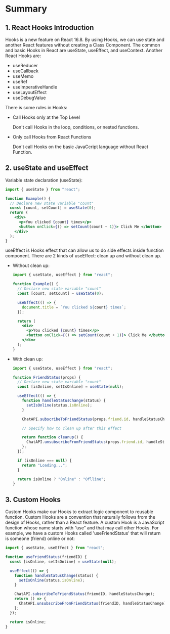 # Summary

## 1. React Hooks Introduction

Hooks is a new feature on React 16.8. By using Hooks, we can use state and another React features without creating a Class Component. The common and basic Hooks in React are useState, useEffect, and useContext. Another React Hooks are:

- useReducer
- useCallback
- useMemo
- useRef
- useImperativeHandle
- useLayoutEffect
- useDebugValue

There is some rules in Hooks:

- Call Hooks only at the Top Level

  Don't call Hooks in the loop, conditions, or nested functions.

- Only call Hooks from React Functions

  Don't call Hooks on the basic JavaCcript language without React Function.

## 2. useState and useEffect

Variable state declaration (useState):

```jsx
import { useState } from "react";

function Example() {
  // Declare new state variable "count"
  const [count, setCount] = useState(0);
  return (
    <div>
      <p>You clicked {count} times</p>
      <button onClick={() => setCount(count + 1)}> Click Me </button>
    </div>
  );
}
```

useEffect is Hooks effect that can allow us to do side effects inside function component. There are 2 kinds of useEffect: clean up and without clean up.

- Without clean up:

  ```jsx
  import { useState, useEffect } from "react";

  function Example() {
    // Declare new state variable "count"
    const [count, setCount] = useState(0);

    useEffect(() => {
      document.title = `You clicked ${count} times`;
    });

    return (
      <div>
        <p>You clicked {count} times</p>
        <button onClick={() => setCount(count + 1)}> Click Me </button>
      </div>
    );
  }
  ```

- With clean up:

  ```jsx
  import { useState, useEffect } from "react";

  function FriendStatus(props) {
    // Declare new state variable "count"
    const [isOnline, setIsOnline] = useState(null);

    useEffect(() => {
      function handleStatusChange(status) {
        setIsOnline(status.isOnline);
      }

      ChatAPI.subscribeToFriendStatus(props.friend.id, handleStatusChange);

      // Specify how to clean up after this effect

      return function cleanup() {
        ChatAPI.unsubscribeFromFriendStatus(props.friend.id, handleStatusChange);
      };
    });

    if (isOnline === null) {
      return "Loading...";
    }

    return isOnline ? "Online" : "Oflline";
  }
  ```

## 3. Custom Hooks

Custom Hooks make our Hooks to extract logic component to reusable function. Custom Hooks are a convention that naturally follows from the design of Hooks, rather than a React feature. A custom Hook is a JavaScript function whose name starts with ”use” and that may call other Hooks. For example, we have a custom Hooks called 'useFriendStatus' that will return is someone (friend) online or not:

```jsx
import { useState, useEffect } from "react";

function useFriendStatus(friendID) {
  const [isOnline, setIsOnline] = useState(null);

  useEffect(() => {
    function handleStatusChange(status) {
      setIsOnline(status.isOnline);
    }

    ChatAPI.subscribeToFriendStatus(friendID, handleStatusChange);
    return () => {
      ChatAPI.unsubscribeFromFriendStatus(friendID, handleStatusChange);
    };
  });

  return isOnline;
}
```

